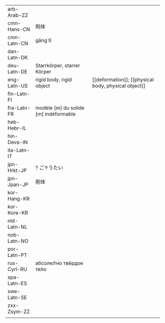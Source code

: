 | | | |
|-|-|-|
| arb-Arab-ZZ |  |  |
| cmn-Hans-CN | 刚体 |  |
| cmn-Latn-CN | gāng tǐ |  |
| dan-Latn-DK |  |  |
| deu-Latn-DE | Starrkörper, starrer Körper |  |
| eng-Latn-US | rigid body, rigid object | [[deformation]]; [[physical body, physical object]] |
| fin-Latn-FI |  |  |
| fra-Latn-FR | modèle [m] du solide [m] indéformable |  |
| heb-Hebr-IL |  |  |
| hin-Deva-IN |  |  |
| ita-Latn-IT |  |  |
| jpn-Hrkt-JP | ? ご↑うたい |  |
| jpn-Jpan-JP | 剛体 |  |
| kor-Hang-KR |  |  |
| kor-Kore-KR |  |  |
| nld-Latn-NL |  |  |
| nob-Latn-NO |  |  |
| por-Latn-PT |  |  |
| rus-Cyrl-RU | абсолю́тно твёрдое те́ло |  |
| spa-Latn-ES |  |  |
| swe-Latn-SE |  |  |
| zxx-Zsym-ZZ |  |  |
|  |  |  |
